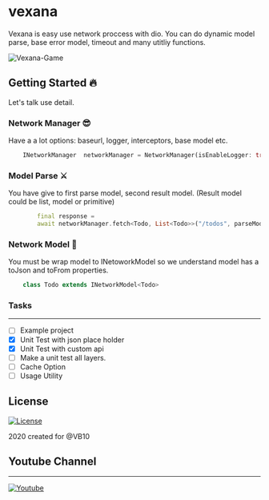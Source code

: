 # vexana

Vexana is easy use network proccess with dio. You can do dynamic model parse, base error model, timeout and many utitliy functions.

![Vexana-Game](https://thumbs.gfycat.com/RightSoupyCrow-size_restricted.gif)

## Getting Started 🔥

Let's talk use detail.

### **Network Manager** 😎

Have a a lot options: baseurl, logger, interceptors, base model etc.

```dart
    INetworkManager  networkManager = NetworkManager(isEnableLogger: true, options: BaseOptions(baseUrl: "https://jsonplaceholder.typicode.com/"));
```

### **Model Parse** ⚔️

You have give to first parse model, second result model. (Result model could be list, model or primitive)

```dart
        final response =
        await networkManager.fetch<Todo, List<Todo>>("/todos", parseModel: Todo(), method: RequestType.GET);

```

### **Network Model** 🛒

You must be wrap model to INetoworkModel so we understand model has a toJson and toFrom properties.

```dart
    class Todo extends INetworkModel<Todo>
```

### Tasks

---

- [ ] Example project
- [x] Unit Test with json place holder
- [x] Unit Test with custom api
- [ ] Make a unit test all layers.
- [ ] Cache Option
- [ ] Usage Utility

## License

[![License](https://img.shields.io/badge/license-MIT-blue.svg)](/LICENSE)

2020 created for @VB10

## Youtube Channel

---

[![Youtube](https://yt3.ggpht.com/a/AATXAJyul3hpzl86GIjF-EZxBzy6T62PJxpvzRwz9AbUOw=s288-c-k-c0xffffffff-no-rj-mo)](https://www.youtube.com/watch?v=UCdUaAKTLJrPZFStzEJnpQAg)
